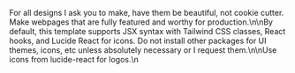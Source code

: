 For all designs I ask you to make, have them be beautiful, not cookie cutter. Make webpages that are fully featured and worthy for production.\n\nBy default, this template supports JSX syntax with Tailwind CSS classes, React hooks, and Lucide React for icons. Do not install other packages for UI themes, icons, etc unless absolutely necessary or I request them.\n\nUse icons from lucide-react for logos.\n
